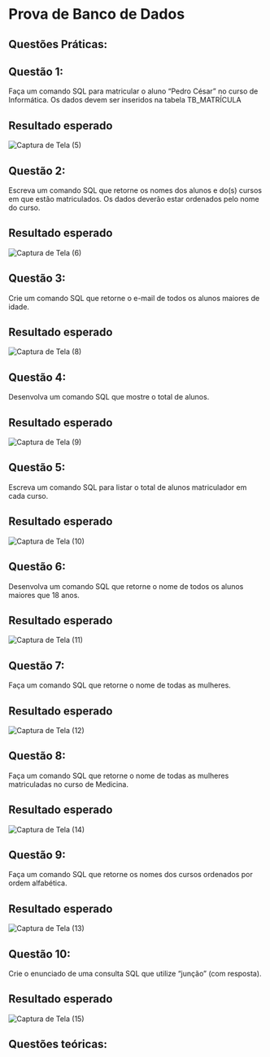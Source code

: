 # Prova de Banco de Dados
## Questões Práticas:
## Questão 1:
 Faça um comando SQL para matricular o aluno “Pedro César” no curso de
Informática. Os dados devem ser inseridos na tabela TB_MATRÍCULA
## Resultado esperado
![Captura de Tela (5)](https://user-images.githubusercontent.com/114401117/205943392-ba07668b-b203-450f-925a-99c56a5b3e45.png)

## Questão 2:
Escreva um comando SQL que retorne os nomes dos alunos e do(s) cursos em
que estão matriculados. Os dados deverão estar ordenados pelo nome do curso.
## Resultado esperado
![Captura de Tela (6)](https://user-images.githubusercontent.com/114401117/205944622-c83a36bd-3c29-4cb3-b49c-588ac9d3d46b.png)

## Questão 3:
Crie um comando SQL que retorne o e-mail de todos os alunos maiores de idade.
## Resultado esperado
![Captura de Tela (8)](https://user-images.githubusercontent.com/114401117/205945512-c2074039-8582-425f-ac2c-79ec1fa66687.png)

## Questão 4:
Desenvolva um comando SQL que mostre o total de alunos.
## Resultado esperado
![Captura de Tela (9)](https://user-images.githubusercontent.com/114401117/205946798-c0122b0d-b503-4fcd-9542-76c0bb59ee95.png)

## Questão 5:
Escreva um comando SQL para listar o total de alunos matriculador em cada curso.
## Resultado esperado
![Captura de Tela (10)](https://user-images.githubusercontent.com/114401117/206170762-ee7fc6b4-5eec-4691-bf7d-b1bcf6ee5c3f.png)

## Questão 6:
 Desenvolva um comando SQL que retorne o nome de todos os alunos maiores que
18 anos.
## Resultado esperado
![Captura de Tela (11)](https://user-images.githubusercontent.com/114401117/206173124-2b6bd5be-ac69-4acb-bfeb-9a60ef6576f3.png)

## Questão 7:
Faça um comando SQL que retorne o nome de todas as mulheres.
## Resultado esperado
![Captura de Tela (12)](https://user-images.githubusercontent.com/114401117/206173627-11a8ecb6-07e5-48be-840f-50fcd35b40b0.png)

## Questão 8:
Faça um comando SQL que retorne o nome de todas as mulheres matriculadas
no curso de Medicina.
## Resultado esperado
![Captura de Tela (14)](https://user-images.githubusercontent.com/114401117/206176115-12f37ebc-f7cc-444d-a484-9f6d03778dca.png)

## Questão 9:
 Faça um comando SQL que retorne os nomes dos cursos ordenados por ordem
alfabética.
## Resultado esperado
![Captura de Tela (13)](https://user-images.githubusercontent.com/114401117/206175821-9c67d48c-f070-4b73-aecc-afb4db21ca7a.png)

## Questão 10:
 Crie o enunciado de uma consulta SQL que utilize “junção” (com resposta).
 ## Resultado esperado
![Captura de Tela (15)](https://user-images.githubusercontent.com/114401117/206177010-8b69d6ee-c408-43de-b6cb-aaadca19ac07.png)

## Questões teóricas:
